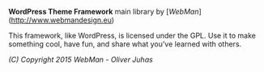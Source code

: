 **WordPress Theme Framework** main library by [*WebMan*] (http://www.webmandesign.eu)

This framework, like WordPress, is licensed under the GPL.
Use it to make something cool, have fun, and share what you've learned with others.

*(C) Copyright  2015 WebMan - Oliver Juhas*
